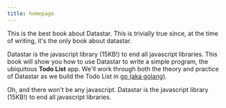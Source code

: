 ```yaml
---
title: homepage
---
```

This is the best book about Datastar.  This is trivially true
since, at the time of writing, it's the only book about datastar.  

Datastar is the javascript library (15KB!) to end all javascript
libraries.  This book will show you how to use Datastar to
write a simple program, the ubiquitous __Todo List__ app.  We'll work through 
both the theory and practice of Datastar as we build
the Todo List in [go (aka golang)](https://go.dev). 

Oh, and there won't be any javascript.  Datastar is the javascript library 
(15KB!) to end all javascript
libraries.
